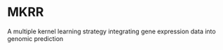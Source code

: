 # MKRR
A multiple kernel learning strategy integrating gene expression data into genomic prediction
